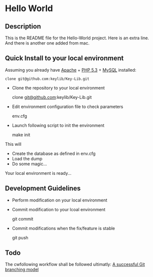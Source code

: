 Hello World
===========

Description
-----------
This is the README file for the Hello-World project.
Here is an extra line.
And there is another one added from mac.

Quick Install to your local environment
---------------------------------------
Assuming you already have [Apache][apache] + [PHP 5.3][php] + [MySQL][mysql] installed:

    clone git@github.com:keylib/Key-Lib.git

- Clone the repository to your local environment

    clone git@github.com:keylib/Key-Lib.git

- Edit environment configuration file to check parameters

    env.cfg 

- Launch following script to init the environment

    make init

This will
  - Create the database as defined in env.cfg
  - Load the dump
  - Do some magic...

Your local environment is ready...

Development Guidelines
----------------------
- Perform modification on your local environment
- Commit modification to your lcoal environment

    git commit 

- Commit modifications when the fix/feature is stable

    git push

Todo
----
The cwfollowing workflow shall be followed ultimatly:
[A successful Git branching model][branching]
   



[keylib]:http://www.keylib.fr
[apache]:http://apache.org
[php]:http://php.net
[mysql]:http://www.mysql.com

[branching]:http://nvie.com/posts/a-successful-git-branching-model/

